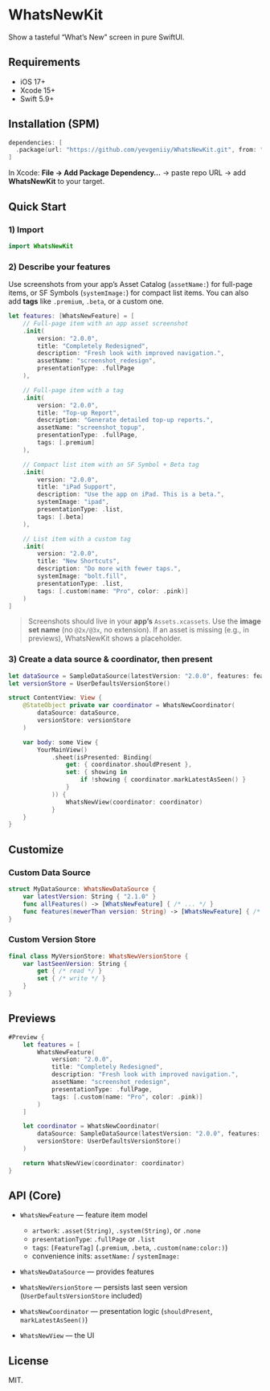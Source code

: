 # WhatsNewKit

Show a tasteful “What’s New” screen in pure SwiftUI.

## Requirements

* iOS 17+
* Xcode 15+
* Swift 5.9+

## Installation (SPM)

```swift
dependencies: [
  .package(url: "https://github.com/yevgeniiy/WhatsNewKit.git", from: "0.1.0")
]
```

In Xcode: **File → Add Package Dependency…** → paste repo URL → add **WhatsNewKit** to your target.

## Quick Start

### 1) Import

```swift
import WhatsNewKit
```

### 2) Describe your features

Use screenshots from your app’s Asset Catalog (`assetName:`) for full-page items, or SF Symbols (`systemImage:`) for compact list items. You can also add **tags** like `.premium`, `.beta`, or a custom one.

```swift
let features: [WhatsNewFeature] = [
    // Full-page item with an app asset screenshot
    .init(
        version: "2.0.0",
        title: "Completely Redesigned",
        description: "Fresh look with improved navigation.",
        assetName: "screenshot_redesign",
        presentationType: .fullPage
    ),

    // Full-page item with a tag
    .init(
        version: "2.0.0",
        title: "Top-up Report",
        description: "Generate detailed top-up reports.",
        assetName: "screenshot_topup",
        presentationType: .fullPage,
        tags: [.premium]
    ),

    // Compact list item with an SF Symbol + Beta tag
    .init(
        version: "2.0.0",
        title: "iPad Support",
        description: "Use the app on iPad. This is a beta.",
        systemImage: "ipad",
        presentationType: .list,
        tags: [.beta]
    ),

    // List item with a custom tag
    .init(
        version: "2.0.0",
        title: "New Shortcuts",
        description: "Do more with fewer taps.",
        systemImage: "bolt.fill",
        presentationType: .list,
        tags: [.custom(name: "Pro", color: .pink)]
    )
]
```

> Screenshots should live in your **app’s** `Assets.xcassets`. Use the **image set name** (no `@2x/@3x`, no extension).
> If an asset is missing (e.g., in previews), WhatsNewKit shows a placeholder.

### 3) Create a data source & coordinator, then present

```swift
let dataSource = SampleDataSource(latestVersion: "2.0.0", features: features)
let versionStore = UserDefaultsVersionStore()

struct ContentView: View {
    @StateObject private var coordinator = WhatsNewCoordinator(
        dataSource: dataSource,
        versionStore: versionStore
    )

    var body: some View {
        YourMainView()
            .sheet(isPresented: Binding(
                get: { coordinator.shouldPresent },
                set: { showing in
                    if !showing { coordinator.markLatestAsSeen() }
                }
            )) {
                WhatsNewView(coordinator: coordinator)
            }
    }
}
```

## Customize

### Custom Data Source

```swift
struct MyDataSource: WhatsNewDataSource {
    var latestVersion: String { "2.1.0" }
    func allFeatures() -> [WhatsNewFeature] { /* ... */ }
    func features(newerThan version: String) -> [WhatsNewFeature] { /* ... */ }
}
```

### Custom Version Store

```swift
final class MyVersionStore: WhatsNewVersionStore {
    var lastSeenVersion: String {
        get { /* read */ }
        set { /* write */ }
    }
}
```

## Previews

```swift
#Preview {
    let features = [
        WhatsNewFeature(
            version: "2.0.0",
            title: "Completely Redesigned",
            description: "Fresh look with improved navigation.",
            assetName: "screenshot_redesign",
            presentationType: .fullPage,
            tags: [.custom(name: "Pro", color: .pink)]
        )
    ]

    let coordinator = WhatsNewCoordinator(
        dataSource: SampleDataSource(latestVersion: "2.0.0", features: features),
        versionStore: UserDefaultsVersionStore()
    )

    return WhatsNewView(coordinator: coordinator)
}
```

## API (Core)

* `WhatsNewFeature` — feature item model

  * `artwork`: `.asset(String)`, `.system(String)`, or `.none`
  * `presentationType`: `.fullPage` or `.list`
  * `tags`: `[FeatureTag]` (`.premium`, `.beta`, `.custom(name:color:)`)
  * convenience inits: `assetName:` / `systemImage:`
* `WhatsNewDataSource` — provides features
* `WhatsNewVersionStore` — persists last seen version (`UserDefaultsVersionStore` included)
* `WhatsNewCoordinator` — presentation logic (`shouldPresent`, `markLatestAsSeen()`)
* `WhatsNewView` — the UI

## License

MIT.
